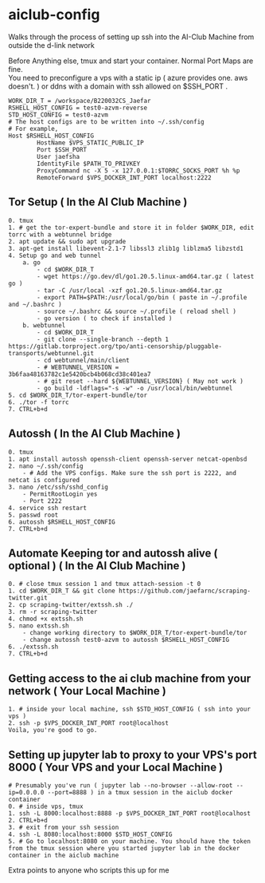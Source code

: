 # aiclub-config

Walks through the process of setting up ssh into the AI-Club Machine from outside the d-link network  

Before Anything else, tmux and start your container. Normal Port Maps are fine.  
You need to preconfigure a vps with a static ip ( azure provides one. aws doesn't. ) or ddns with a domain with ssh allowed on $SSH_PORT .

    WORK_DIR_T = /workspace/B220032CS_Jaefar  
    RSHELL_HOST_CONFIG = test0-azvm-reverse 
    STD_HOST_CONFIG = test0-azvm
    # The host configs are to be written into ~/.ssh/config
    # For example,
    Host $RSHELL_HOST_CONFIG
            HostName $VPS_STATIC_PUBLIC_IP
            Port $SSH_PORT
            User jaefsha
            IdentityFile $PATH_TO_PRIVKEY
            ProxyCommand nc -X 5 -x 127.0.0.1:$TORRC_SOCKS_PORT %h %p
            RemoteForward $VPS_DOCKER_INT_PORT localhost:2222
        
## Tor Setup ( In the AI Club Machine )
    0. tmux
    1. # get the tor-expert-bundle and store it in folder $WORK_DIR, edit torrc with a webtunnel bridge
    2. apt update && sudo apt upgrade
    3. apt-get install libevent-2.1-7 libssl3 zlib1g liblzma5 libzstd1
    4. Setup go and web tunnel
        a. go
            - cd $WORK_DIR_T
            - wget https://go.dev/dl/go1.20.5.linux-amd64.tar.gz ( latest go )
            - tar -C /usr/local -xzf go1.20.5.linux-amd64.tar.gz
            - export PATH=$PATH:/usr/local/go/bin ( paste in ~/.profile and ~/.bashrc )
            - source ~/.bashrc && source ~/.profile ( reload shell )
            - go version ( to check if installed )
        b. webtunnel
            - cd $WORK_DIR_T
            - git clone --single-branch --depth 1 https://gitlab.torproject.org/tpo/anti-censorship/pluggable-transports/webtunnel.git
            - cd webtunnel/main/client 
            - # WEBTUNNEL_VERSION = 3b6faa48163782c1e5420bcb4b068cd38c401ea7 
            - # git reset --hard ${WEBTUNNEL_VERSION} ( May not work )
            - go build -ldflags="-s -w" -o /usr/local/bin/webtunnel
    5. cd $WORK_DIR_T/tor-expert-bundle/tor
    6. ./tor -f torrc
    7. CTRL+b+d
## Autossh ( In the AI Club Machine )
    0. tmux
    1. apt install autossh openssh-client openssh-server netcat-openbsd
    2. nano ~/.ssh/config
        - # Add the VPS configs. Make sure the ssh port is 2222, and netcat is configured
    3. nano /etc/ssh/sshd_config
        - PermitRootLogin yes
        - Port 2222
    4. service ssh restart
    5. passwd root
    6. autossh $RSHELL_HOST_CONFIG
    7. CTRL+b+d
## Automate Keeping tor and autossh alive ( optional ) ( In the AI Club Machine )
    0. # close tmux session 1 and tmux attach-session -t 0
    1. cd $WORK_DIR_T && git clone https://github.com/jaefarnc/scraping-twitter.git
    2. cp scraping-twitter/extssh.sh ./
    3. rm -r scraping-twitter
    4. chmod +x extssh.sh
    5. nano extssh.sh
        - change working directory to $WORK_DIR_T/tor-expert-bundle/tor
        - change autossh test0-azvm to autossh $RSHELL_HOST_CONFIG
    6. ./extssh.sh
    7. CTRL+b+d
## Getting access to the ai club machine from your network ( Your Local Machine )
    1. # inside your local machine, ssh $STD_HOST_CONFIG ( ssh into your vps )
    2. ssh -p $VPS_DOCKER_INT_PORT root@localhost  
    Voila, you're good to go.
## Setting up jupyter lab to proxy to your VPS's port 8000 ( Your VPS and your Local Machine )
    # Presumably you've run ( jupyter lab --no-browser --allow-root --ip=0.0.0.0 --port=8888 ) in a tmux session in the aiclub docker container
    0. # inside vps, tmux
    1. ssh -L 8000:localhost:8888 -p $VPS_DOCKER_INT_PORT root@localhost
    2. CTRL+b+d
    3. # exit from your ssh session
    4. ssh -L 8080:localhost:8000 $STD_HOST_CONFIG
    5. # Go to localhost:8080 on your machine. You should have the token from the tmux session where you started jupyter lab in the docker container in the aiclub machine

Extra points to anyone who scripts this up for me


